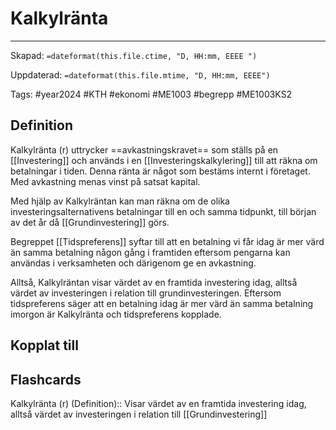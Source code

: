 # Kalkylränta

---
Skapad: `=dateformat(this.file.ctime, "D, HH:mm, EEEE ")`

Uppdaterad: `=dateformat(this.file.mtime, "D, HH:mm, EEEE")`

Tags: #year2024 #KTH #ekonomi #ME1003 #begrepp #ME1003KS2

## Definition

Kalkylränta (r) uttrycker ==avkastningskravet== som ställs på en [[Investering]] och används i en [[Investeringskalkylering]] till att räkna om betalningar i tiden. Denna ränta är något som bestäms internt i företaget. Med avkastning menas vinst på satsat kapital.

Med hjälp av Kalkylräntan kan man räkna om de olika investeringsalternativens betalningar till en och samma tidpunkt, till början av det år då [[Grundinvestering]] görs.

Begreppet [[Tidspreferens]] syftar till att en betalning vi får idag är mer värd än samma betalning någon gång i framtiden eftersom pengarna kan användas i verksamheten och därigenom ge en avkastning.

Alltså, Kalkylräntan visar värdet av en framtida investering idag, alltså värdet av investeringen i relation till grundinvesteringen. Eftersom tidspreferens säger att en betalning idag är mer värd än samma betalning imorgon är Kalkylränta och tidspreferens kopplade.

## Kopplat till

## Flashcards

Kalkylränta (r) (Definition):: Visar värdet av en framtida investering idag, alltså värdet av investeringen i relation till [[Grundinvestering]]
<!--SR:!2024-02-20,1,230!2024-02-21,2,230-->
